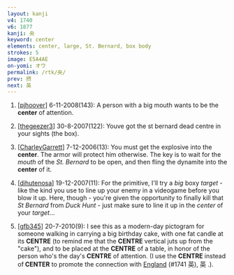 ```yaml
---
layout: kanji
v4: 1740
v6: 1877
kanji: 央
keyword: center
elements: center, large, St. Bernard, box body
strokes: 5
image: E5A4AE
on-yomi: オウ
permalink: /rtk/央/
prev: 摂
next: 英
---
```


1) [<a href="http://kanji.koohii.com/profile/pjhoover">pjhoover</a>] 6-11-2008(143): A person with a big mouth wants to be the<strong> center</strong> of attention.

2) [<a href="http://kanji.koohii.com/profile/thegeezer3">thegeezer3</a>] 30-8-2007(122): Youve got the st bernard dead centre in your sights (the box).

3) [<a href="http://kanji.koohii.com/profile/CharleyGarrett">CharleyGarrett</a>] 7-12-2006(13): You must get the explosive into the <strong>center</strong>. The armor will protect him otherwise. The key is to wait for the <em>mouth</em> of the <em>St. Bernard</em> to be open, and then fling the dynamite into the <strong>center</strong> of it.

4) [<a href="http://kanji.koohii.com/profile/dihutenosa">dihutenosa</a>] 19-12-2007(11): For the primitive, I&#039;ll try a <em>big</em> boxy <em>target</em> - like the kind you use to line up your enemy in a videogame before you blow it up. Here, though - you&#039;re given the opportunity to finally kill that <em>St Bernard</em> from <em>Duck Hunt</em> - just make sure to line it up in the <em>center</em> of your <em>target</em>...

5) [<a href="http://kanji.koohii.com/profile/gfb345">gfb345</a>] 20-7-2010(9): I see this as a modern-day pictogram for someone walking in carrying a big birthday cake, with one fat candle at its <strong>CENTRE</strong> (to remind me that the <strong>CENTRE</strong> vertical juts up from the &quot;cake&quot;), and to be placed at the <strong>CENTRE</strong> of a table, in honor of the person who&#039;s the day&#039;s <strong>CENTRE</strong> of attention. (I use the <strong>CENTRE</strong> instead of<strong> CENTER</strong> to promote the connection with <a href="../v4/1741.html">England</a> (#1741 英), 英 .).

